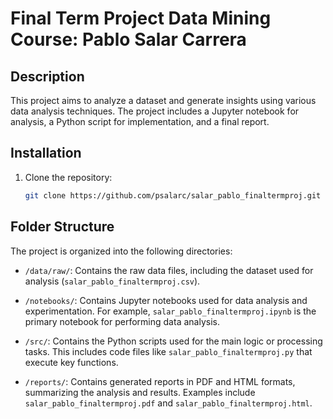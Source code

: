 # Final Term Project Data Mining Course: Pablo Salar Carrera

## Description
This project aims to analyze a dataset and generate insights using various data analysis techniques. The project includes a Jupyter notebook for analysis, a Python script for implementation, and a final report.

## Installation

1. Clone the repository:
   ```bash
   git clone https://github.com/psalarc/salar_pablo_finaltermproj.git

## Folder Structure

The project is organized into the following directories:

- `/data/raw/`: Contains the raw data files, including the dataset used for analysis (`salar_pablo_finaltermproj.csv`).
  
- `/notebooks/`: Contains Jupyter notebooks used for data analysis and experimentation. For example, `salar_pablo_finaltermproj.ipynb` is the primary notebook for performing data analysis.

- `/src/`: Contains the Python scripts used for the main logic or processing tasks. This includes code files like `salar_pablo_finaltermproj.py` that execute key functions.

- `/reports/`: Contains generated reports in PDF and HTML formats, summarizing the analysis and results. Examples include `salar_pablo_finaltermproj.pdf` and `salar_pablo_finaltermproj.html`.

